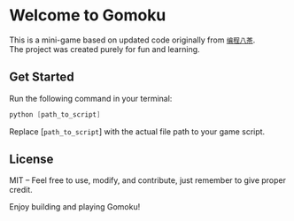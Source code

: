 # Welcome to Gomoku

This is a mini-game based on updated code originally from [`编程八茶`](https://space.bilibili.com/3546911336303095?spm_id_from=333.788.upinfo.head.click).  
The project was created purely for fun and learning.

## Get Started

Run the following command in your terminal:

```powershell
python [path_to_script]
```

Replace [`path_to_script`] with the actual file path to your game script.

## License

MIT – Feel free to use, modify, and contribute, just remember to give proper credit.

Enjoy building and playing Gomoku!